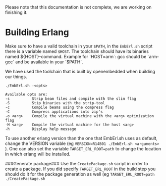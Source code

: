 Please note that this documentation is not complete, we are working on finishing it.

# Building Erlang

Make sure to have a valid toolchain in your `$PATH`, in the `EmbErl.sh` script there
is a variable named `$HOST`. The toolchain should have its binaries named
${HOST}-command. Example for `HOST=arm`: gcc should be `arm-gcc` and be available
in your `$PATH`.

We have used the toolchain that is built by openembedded when building our things.

    ./EmbErl.sh -<opts>

    Available opts are:
    -s          Strip beam files and compile with the slim flag
    -S          Stip binaries with the strip-tool
    -c          Compile beams using the compress flag
    -C          Compress applications into zip's
    -o <arg>    Compile the virtual machine with the <arg> optimization flag
    -H <arg>    Compile the virtual machine for the host <arg>
    -h          Display help message 

To use another erlang version than the one that  EmbErl.sh uses as default, change the VERSION variable (eg `VERSION=R14B01 ./EmbErl.sh <arguments>` ). One can also set the variable `TARGET_ERL_ROOT=path` to change the location in which erlang will be installed.


###Generate package###
Use the `CreatePackage.sh` script in order to create a package. If you did specify `TARGET_ERL_ROOT` in the build step you should do it for the package generation as well (eg `TARGET_ERL_ROOT=path ./CreatePackage.sh`

